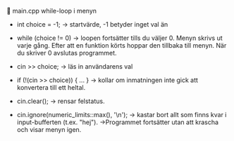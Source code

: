 🔄 main.cpp while-loop i menyn

- int choice = -1;  → startvärde, -1 betyder inget val än

- while (choice != 0) → loopen fortsätter tills du väljer 0.
    Menyn skrivs ut varje gång.
    Efter att en funktion körts hoppar den tillbaka till menyn.
    När du skriver 0 avslutas programmet.

- cin >> choice;   → läs in användarens val

- if (!(cin >> choice)) { ... } → kollar om inmatningen inte gick att konvertera till ett heltal.

- cin.clear(); → rensar felstatus.

- cin.ignore(numeric_limits<streamsize>::max(), '\n'); → kastar bort allt som finns kvar i input-bufferten (t.ex. "hej").
    →Programmet fortsätter utan att krascha och visar menyn igen.